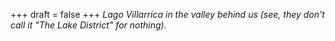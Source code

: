 
+++
draft = false
+++
_Lago Villarrica in the valley behind us (see, they don't call it "The Lake District" for nothing)._
